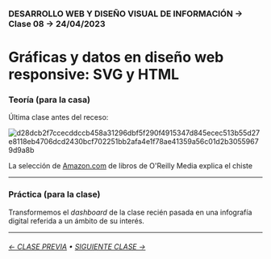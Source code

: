 ### DESARROLLO WEB Y DISEÑO VISUAL DE INFORMACIÓN → Clase 08 → 24/04/2023

# Gráficas y datos en diseño web responsive: SVG y HTML

### Teoría (para la casa)

Última clase antes del receso: 

![d28dcb2f7ccecddccb458a31296dbf5f290f4915347d845ecec513b55d27e8118eb4706dcd2430bcf702251bb2afa4e1f78ae41359a56c01d2b30559679d9a8b](https://github.com/profesorfaco/dno097-2024/assets/7999767/d3b91d8a-70b3-4383-b72a-cdc26d58720e)

La selección de [Amazon.com](https://www.amazon.com/stores/page/9C16F96E-56F1-40F9-98B3-73CE44D45CB7) de libros de O'Reilly Media explica el chiste

- - - - - - - - - - - - - - 

### Práctica (para la clase)

Transformemos el *dashboard* de la clase recién pasada en una infografía digital referida a un ámbito de su interés.

- - - - - - - 

###### [← CLASE PREVIA](https://github.com/profesorfaco/dno097-2024/tree/main/clase-07) • [SIGUIENTE CLASE →](https://github.com/profesorfaco/dno097-2024/tree/main/clase-10)
